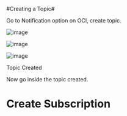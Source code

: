 #Creating a Topic#

Go to Notification option on OCI, create topic.

![image](https://github.com/user-attachments/assets/8acebcfe-e36c-4ae5-8c6c-e388d98f983e)

![image](https://github.com/user-attachments/assets/39e28ca7-7958-4389-99ee-14a8b3b14c77)

![image](https://github.com/user-attachments/assets/c8df10e7-2818-4578-8210-b0cb90e3fcfd)

Topic Created

Now go inside the topic created.

# Create Subscription #


